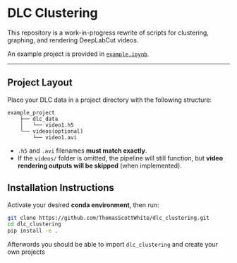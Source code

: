 # DLC Clustering

This repository is a work-in-progress rewrite of scripts for clustering, graphing, and rendering DeepLabCut videos.

An example project is provided in [`example.ipynb`](example.ipynb).

---

## Project Layout

Place your DLC data in a project directory with the following structure:
```
example_project
    ├── dlc_data
    │   └── video1.h5
    └── videos(optional)
        └── video1.avi
```
- `.h5` and `.avi` filenames **must match exactly**.
- If the `videos/` folder is omitted, the pipeline will still function, but **video rendering outputs will be skipped** (when implemented).

## Installation Instructions

Activate your desired **conda environment**, then run:

```bash
git clone https://github.com/ThomasScottWhite/dlc_clustering.git
cd dlc_clustering
pip install -e .
```
Afterwords you should be able to import `dlc_clustering` and create your own projects